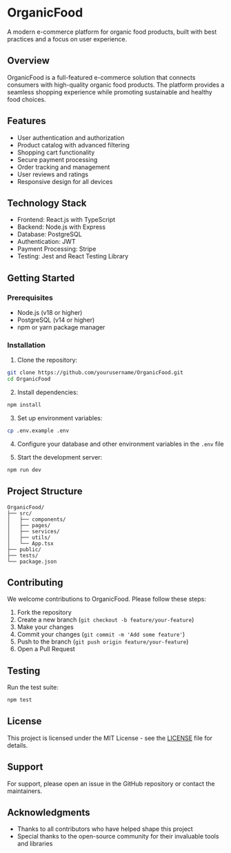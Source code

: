# OrganicFood

A modern e-commerce platform for organic food products, built with best practices and a focus on user experience.

## Overview

OrganicFood is a full-featured e-commerce solution that connects consumers with high-quality organic food products. The platform provides a seamless shopping experience while promoting sustainable and healthy food choices.

## Features

- User authentication and authorization
- Product catalog with advanced filtering
- Shopping cart functionality
- Secure payment processing
- Order tracking and management
- User reviews and ratings
- Responsive design for all devices

## Technology Stack

- Frontend: React.js with TypeScript
- Backend: Node.js with Express
- Database: PostgreSQL
- Authentication: JWT
- Payment Processing: Stripe
- Testing: Jest and React Testing Library

## Getting Started

### Prerequisites

- Node.js (v18 or higher)
- PostgreSQL (v14 or higher)
- npm or yarn package manager

### Installation

1. Clone the repository:
```bash
git clone https://github.com/yourusername/OrganicFood.git
cd OrganicFood
```

2. Install dependencies:
```bash
npm install
```

3. Set up environment variables:
```bash
cp .env.example .env
```

4. Configure your database and other environment variables in the `.env` file

5. Start the development server:
```bash
npm run dev
```

## Project Structure

```
OrganicFood/
├── src/
│   ├── components/
│   ├── pages/
│   ├── services/
│   ├── utils/
│   └── App.tsx
├── public/
├── tests/
└── package.json
```

## Contributing

We welcome contributions to OrganicFood. Please follow these steps:

1. Fork the repository
2. Create a new branch (`git checkout -b feature/your-feature`)
3. Make your changes
4. Commit your changes (`git commit -m 'Add some feature'`)
5. Push to the branch (`git push origin feature/your-feature`)
6. Open a Pull Request

## Testing

Run the test suite:

```bash
npm test
```

## License

This project is licensed under the MIT License - see the [LICENSE](LICENSE) file for details.

## Support

For support, please open an issue in the GitHub repository or contact the maintainers.

## Acknowledgments

- Thanks to all contributors who have helped shape this project
- Special thanks to the open-source community for their invaluable tools and libraries